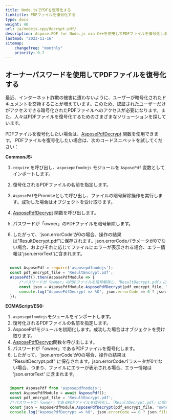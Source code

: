 ```yaml
---
title: Node.jsでPDFを復号化する
linktitle: PDFファイルを復号化する
type: docs
weight: 40
url: ja/nodejs-cpp/decrypt-pdf/
description: Aspose.PDF for Node.js via C++を使用してPDFファイルを復号化します。
lastmod: "2023-11-16"
sitemap:
    changefreq: "monthly"
    priority: 0.7
---
```


## オーナーパスワードを使用してPDFファイルを復号化する

最近、インターネット詐欺の被害に遭わないように、ユーザーが暗号化されたドキュメントを交換することが増えています。このため、認証されたユーザーだけがアクセスできる暗号化されたPDFファイルへのアクセスが必要になります。また、人々はPDFファイルを復号化するためのさまざまなソリューションを探しています。

PDFファイルを復号化したい場合は、[AsposePdfDecrypt](https://reference.aspose.com/pdf/nodejs-cpp/security/asposepdfdecrypt/) 関数を使用できます。
PDFファイルを復号化したい場合は、次のコードスニペットを試してください：

**CommonJS:**

1. `require` を呼び出し、`asposepdfnodejs` モジュールを `AsposePdf` 変数としてインポートします。
1. 復号化されるPDFファイルの名前を指定します。

1. `AsposePdf`をPromiseとして呼び出し、ファイルの暗号解除操作を実行します。成功した場合はオブジェクトを受け取ります。
1. [AsposePdfDecrypt](https://reference.aspose.com/pdf/nodejs-cpp/security/asposepdfdecrypt/) 関数を呼び出します。
1. パスワードが「owner」のPDFファイルを暗号解除します。
1. したがって、'json.errorCode'が0の場合、操作の結果は"ResultDecrypt.pdf"に保存されます。json.errorCodeパラメータが0でない場合、およびそれに応じてファイルにエラーが表示される場合、エラー情報は'json.errorText'に含まれます。

```js

  const AsposePdf = require('asposepdfnodejs');
  const pdf_encrypt_file = 'ResultEncrypt.pdf';
  AsposePdf().then(AsposePdfModule => {
      /*パスワードが「owner」のPDFファイルを暗号解除し、「ResultDecrypt.pdf」に保存します*/
      const json = AsposePdfModule.AsposePdfDecrypt(pdf_encrypt_file, "owner", "ResultDecrypt.pdf");
      console.log("AsposePdfDecrypt => %O", json.errorCode == 0 ? json.fileNameResult : json.errorText);
  });
```

**ECMAScript/ES6:**

1. `asposepdfnodejs`モジュールをインポートします。
1. 復号化されるPDFファイルの名前を指定します。
1. AsposePdfモジュールを初期化します。成功した場合はオブジェクトを受け取ります。
1. [AsposePdfDecrypt](https://reference.aspose.com/pdf/nodejs-cpp/security/asposepdfdecrypt/)関数を呼び出します。
1. パスワードが「owner」であるPDFファイルを復号化します。
1. したがって、'json.errorCode'が0の場合、操作の結果は "ResultDecrypt.pdf" に保存されます。json.errorCodeパラメータが0でない場合、つまり、ファイルにエラーが表示される場合、エラー情報は 'json.errorText' に含まれます。

```js

  import AsposePdf from 'asposepdfnodejs';
  const AsposePdfModule = await AsposePdf();
  const pdf_encrypt_file = 'ResultEncrypt.pdf';
  /*パスワードが「owner」であるPDFファイルを復号化し、「ResultDecrypt.pdf」に保存します*/
  const json = AsposePdfModule.AsposePdfDecrypt(pdf_encrypt_file, "owner", "ResultDecrypt.pdf");
  console.log("AsposePdfDecrypt => %O", json.errorCode == 0 ? json.fileNameResult : json.errorText);
```